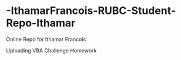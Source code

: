 # -IthamarFrancois-RUBC-Student-Repo-Ithamar
Online Repo for Ithamar Francois


Uploading VBA Challenge Homework